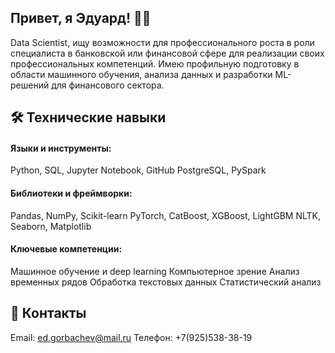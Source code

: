 
## Привет, я Эдуард! 🧑‍💻

Data Scientist, ищу возможности для профессионального роста в роли специалиста в банковской или финансовой сфере для реализации своих профессиональных компетенций. Имею профильную подготовку в области машинного обучения, анализа данных и разработки ML-решений для финансового сектора.


## 🛠 Технические навыки

#### Языки и инструменты:

Python, SQL, Jupyter Notebook, GitHub
PostgreSQL, PySpark

#### Библиотеки и фреймворки:

Pandas, NumPy, Scikit-learn
PyTorch, CatBoost, XGBoost, LightGBM
NLTK, Seaborn, Matplotlib

#### Ключевые компетенции:

Машинное обучение и deep learning
Компьютерное зрение
Анализ временных рядов
Обработка текстовых данных
Статистический анализ

## 📧 Контакты

Email: ed.gorbachev@mail.ru
Телефон: +7(925)538-38-19


